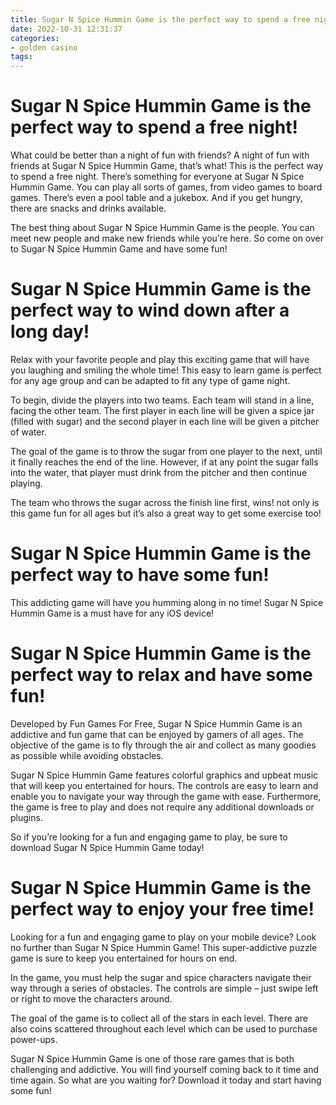 ```yaml
---
title: Sugar N Spice Hummin Game is the perfect way to spend a free night!
date: 2022-10-31 12:31:37
categories:
- golden casino
tags:
---
```



#  Sugar N Spice Hummin Game is the perfect way to spend a free night!

What could be better than a night of fun with friends? A night of fun with friends at Sugar N Spice Hummin Game, that’s what! This is the perfect way to spend a free night. There’s something for everyone at Sugar N Spice Hummin Game. You can play all sorts of games, from video games to board games. There’s even a pool table and a jukebox. And if you get hungry, there are snacks and drinks available.

The best thing about Sugar N Spice Hummin Game is the people. You can meet new people and make new friends while you’re here. So come on over to Sugar N Spice Hummin Game and have some fun!

#  Sugar N Spice Hummin Game is the perfect way to wind down after a long day!

Relax with your favorite people and play this exciting game that will have you laughing and smiling the whole time! This easy to learn game is perfect for any age group and can be adapted to fit any type of game night.

To begin, divide the players into two teams. Each team will stand in a line, facing the other team. The first player in each line will be given a spice jar (filled with sugar) and the second player in each line will be given a pitcher of water.

The goal of the game is to throw the sugar from one player to the next, until it finally reaches the end of the line. However, if at any point the sugar falls into the water, that player must drink from the pitcher and then continue playing.

The team who throws the sugar across the finish line first, wins! not only is this game fun for all ages but it’s also a great way to get some exercise too!

#  Sugar N Spice Hummin Game is the perfect way to have some fun!

This addicting game will have you humming along in no time! Sugar N Spice Hummin Game is a must have for any iOS device!

#  Sugar N Spice Hummin Game is the perfect way to relax and have some fun!

Developed by Fun Games For Free, Sugar N Spice Hummin Game is an addictive and fun game that can be enjoyed by gamers of all ages. The objective of the game is to fly through the air and collect as many goodies as possible while avoiding obstacles.

Sugar N Spice Hummin Game features colorful graphics and upbeat music that will keep you entertained for hours. The controls are easy to learn and enable you to navigate your way through the game with ease. Furthermore, the game is free to play and does not require any additional downloads or plugins.

So if you’re looking for a fun and engaging game to play, be sure to download Sugar N Spice Hummin Game today!

#  Sugar N Spice Hummin Game is the perfect way to enjoy your free time!

Looking for a fun and engaging game to play on your mobile device? Look no further than Sugar N Spice Hummin Game! This super-addictive puzzle game is sure to keep you entertained for hours on end.

In the game, you must help the sugar and spice characters navigate their way through a series of obstacles. The controls are simple – just swipe left or right to move the characters around.

The goal of the game is to collect all of the stars in each level. There are also coins scattered throughout each level which can be used to purchase power-ups.

Sugar N Spice Hummin Game is one of those rare games that is both challenging and addictive. You will find yourself coming back to it time and time again. So what are you waiting for? Download it today and start having some fun!